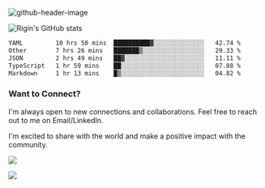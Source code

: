 
![github-header-image](https://github.com/riginoommen/riginoommen/assets/3840244/889cae65-df55-4cda-86cc-bf21bf1f2e96)

![Rigin's GitHub stats](https://github-readme-stats.vercel.app/api?username=riginoommen\&show_icons=true\&show=reviews,discussions_started,discussions_answered,prs_merged,prs_merged_percentage)


<!--START_SECTION:waka-->

```txt
YAML         10 hrs 50 mins  ██████████▓░░░░░░░░░░░░░░   42.74 %
Other        7 hrs 26 mins   ███████▒░░░░░░░░░░░░░░░░░   29.33 %
JSON         2 hrs 49 mins   ██▓░░░░░░░░░░░░░░░░░░░░░░   11.11 %
TypeScript   1 hr 59 mins    ██░░░░░░░░░░░░░░░░░░░░░░░   07.88 %
Markdown     1 hr 13 mins    █▒░░░░░░░░░░░░░░░░░░░░░░░   04.82 %
```

<!--END_SECTION:waka-->

### Want to Connect?

I'm always open to new connections and collaborations. Feel free to reach out to me on Email/LinkedIn.

I'm excited to share with the world and make a positive impact with the community.

![](https://komarev.com/ghpvc/?username=riginoommen)

![](https://hit.yhype.me/github/profile?user_id=3840244)


